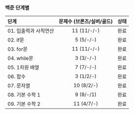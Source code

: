### 백준 단계별
|단계|문제수 (브론즈/실버/골드)|상태|
|:---------------------|:--:|:---:|
|01. 입출력과 사칙연산|11 (11/-/-)|완료|
|02. if문|5 (5/-/-)|완료|
|03. for문|11 (11/-/-)|완료|
|04. while문|3 (3/-/-)|완료|
|05. 1차원 배열|7 (7/-/-)|완료|
|06. 함수|3 (1/2/-)|완료|
|07. 문자열|10 (8/2/-)|완료|
|08. 기본 수학 1|9 (8/-/1)|완료|
|09. 기본 수학 2|11 (4/7/-)|완료|
